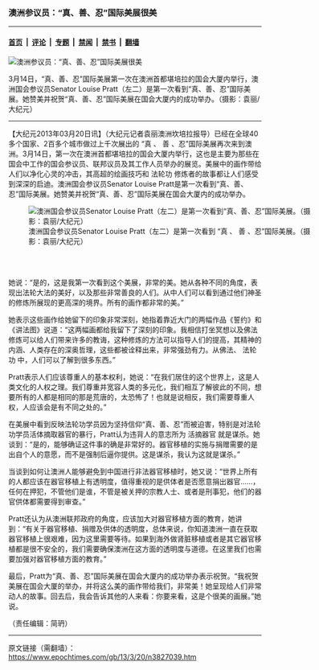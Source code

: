 ### 澳洲参议员：“真、善、忍”国际美展很美

---

#### [首页](../../../..?n3827039) &nbsp;|&nbsp; [评论](../../../../../epoch-comment?n3827039) &nbsp;|&nbsp; [专题](../../../../../epoch-special?n3827039) &nbsp;|&nbsp; [禁闻](../../../../../epoch-news?n3827039) &nbsp;|&nbsp; [禁书](../../../../../books?n3827039) &nbsp;|&nbsp; [翻墙](https://github.com/gfw-breaker/nogfw/blob/master/README.md?n3827039)


<div><img alt="澳洲参议员：“真、善、忍”国际美展很美" class="attachment-djy_600_400 size-djy_600_400 wp-post-image" src="https://i.epochtimes.com/assets/uploads/2013/03/1303200226212126-600x400.jpg"/>
<div class="caption">
 <p>
  3月14日，“真、善、忍”国际美展第一次在澳洲首都堪培拉的国会大厦内举行，澳洲国会参议员Senator Louise Pratt（左二）是第一次看到“真、善、忍”国际美展。她赞美并祝贺“真、善、忍”国际美展在国会大厦内的成功举办。（摄影：袁丽/大纪元）
 </p>
</div></div><hr/><div class="post_content" id="artbody" itemprop="articleBody">
 <!-- article content begin -->
 <p>
  【大纪元2013年03月20日讯】（大纪元记者袁丽澳洲坎培拉报导）已经在全球40多个国家、2百多个城市做过上千次展出的
  <ok href="https://www.epochtimes.com/gb/tag/%E2%80%9C%E7%9C%9F.html">
   “真
  </ok>
  、
  <ok href="https://www.epochtimes.com/gb/tag/%E5%96%84.html">
   善
  </ok>
  、忍”国际美展再次来到澳洲。3月14日，第一次在澳洲首都堪培拉的国会大厦内举行，这也是主要为那些在国会中工作的国会参议员、联邦议员及其工作人员举办的展览。美展中的画作带给人们以净化心灵的冲击，其高超的绘画技巧和
  <ok href="https://www.epochtimes.com/gb/tag/%E6%B3%95%E8%BD%AE%E5%8A%9F.html">
   法轮功
  </ok>
  修炼者的故事都让人们感受到深深的启迪。澳洲国会参议员Senator Louise Pratt是第一次看到“真、善、忍”国际美展。她赞美并祝贺“真、善、忍”国际美展在国会大厦内的成功举办。
 </p>
 <figure aria-describedby="caption-attachment-6688824" class="wp-caption aligncenter" id="attachment_6688824" style="width: 567px">
  <ok href=" https://i.epochtimes.com/assets/uploads/2013/03/1303200226332126.jpg" rel="noreferrer noopener" target="_blank">
   <img alt="澳洲国会参议员Senator Louise Pratt（左二）是第一次看到“真、善、忍”国际美展。（摄影：袁丽/大纪元）" class="size-large wp-image-6688824" src="https://i.epochtimes.com/assets/uploads/2013/03/1303200226332126.jpg" title="澳洲国会参议员Senator Louise Pratt（左二）是第一次看到“真、善、忍”国际美展。（摄影：袁丽/大纪元）"/>
  </ok>
  <br/><figcaption class="wp-caption-text" id="caption-attachment-6688824">
   澳洲国会参议员Senator Louise Pratt（左二）是第一次看到
   <ok href="https://www.epochtimes.com/gb/tag/%E2%80%9C%E7%9C%9F.html">
    “真
   </ok>
   、
   <ok href="https://www.epochtimes.com/gb/tag/%E5%96%84.html">
    善
   </ok>
   、忍”国际美展。（摄影：袁丽/大纪元）
  </figcaption><br/>
 </figure><br/>
 <p>
  她说：“是的，这是我第一次看到这个美展，非常的美。她从各种不同的角度，表现出法轮大法的美好，以及那些非常善良的人们。从中人们可以看到通过他们神圣的修炼所展现的更高深的境界。所有的画作都非常的美。”
 </p>
 <p>
  她表示这些画作给她留下的印象非常深刻，她指着靠近大门的两幅作品《誓约》和《讲法图》说道：“这两幅画都给我留下了深刻的印象。我相信打坐冥想以及佛法修炼可以给人们带来许多的教诲，这种修炼的方法可以指导人们的提高，其精神的内涵、人类存在的深奥哲理，这些都被诠释出来，非常强劲有力。从佛法、
  <ok href="https://www.epochtimes.com/gb/tag/%E6%B3%95%E8%BD%AE%E5%8A%9F.html">
   法轮功
  </ok>
  中，人们可以了解到很多东西。”
 </p>
 <p>
  Pratt表示人们应该尊重人的基本权利，她说：“在我们居住的这个世界上，这是人类文化的人权之理。我们尊重并宽容人类的多元化，我们相互了解彼此的不同，想要所有的人都是相同的那是荒唐的，太恐怖了！也就是说相反，我们需要尊重人权，人应该会是有不同之处的。”
 </p>
 <p>
  在美展中看到反映法轮功学员因为坚持信仰“真、善、忍”而被迫害，特别是对法轮功学员活体摘取器官的暴行，Pratt认为违背人的意志所为
  <ok href="https://www.epochtimes.com/gb/tag/%E6%B4%BB%E6%91%98%E5%99%A8%E5%AE%98.html">
   活摘器官
  </ok>
  就是谋杀。她谈到：“是的，能够确证这件事的确是非常好的。器官移植的实施与捐赠需要的是出自个人的意愿，而不是强制后逼你提供。这是谋杀，我认为这就是谋杀。”
 </p>
 <p>
  当谈到如何让澳洲人能够避免到中国进行非法器官移植时，她又说：“世界上所有的人都应该在器官移植上有透明度，值得重视的是供体者是否愿意捐出器官……，任何在押犯，不管他们是谁，不管是被关押的宗教人士、或者是刑事犯，他们的器官供体都需要得到审查。”
 </p>
 <p>
  Pratt还认为从澳洲联邦政府的角度，应该加大对器官移植方面的教育，她讲到：“有关于器官移植、捐赠及供体的透明度，总体来说，你知道澳洲一直在获取器官移植上很艰难，因为这里需要等待。如果到海外做肾脏移植或者是其它器官移植都是很不安全的，我们需要确保澳洲在这方面的透明度与道德。在这里我们也需要加强对器官移植方面的教育。”
 </p>
 <p>
  最后，Pratt为“真、善、忍”国际美展在国会大厦内的成功举办表示祝贺。“我祝贺美展在国会大厦的举办，并将这么美的画作带给我们，非常美！她呈现给人们非常动人的故事。回去后，我会告诉其他的人来看：你要来看，这是个很美的画展。”她说。
 </p>
 <p>
  <p>
   （责任编辑：简玬）
  </p>
  <!-- article content end -->
  <div id="below_article_ad">
  </div>
 </p>
</div>


---

原文链接（需翻墙）：https://www.epochtimes.com/gb/13/3/20/n3827039.htm